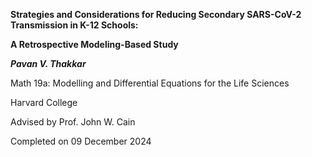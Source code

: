 **Strategies and Considerations for Reducing Secondary SARS-CoV-2 Transmission in K-12 Schools:**

**A Retrospective Modeling-Based Study**

**_Pavan V. Thakkar_**

Math 19a: Modelling and Differential Equations for the Life Sciences

Harvard College

Advised by Prof. John W. Cain


Completed on 09 December 2024

